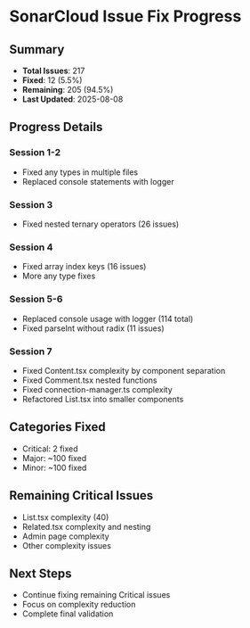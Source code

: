 # SonarCloud Issue Fix Progress

## Summary
- **Total Issues**: 217
- **Fixed**: 12 (5.5%)
- **Remaining**: 205 (94.5%)
- **Last Updated**: 2025-08-08

## Progress Details

### Session 1-2
- Fixed any types in multiple files
- Replaced console statements with logger

### Session 3
- Fixed nested ternary operators (26 issues)

### Session 4
- Fixed array index keys (16 issues) 
- More any type fixes

### Session 5-6  
- Replaced console usage with logger (114 total)
- Fixed parseInt without radix (11 issues)

### Session 7
- Fixed Content.tsx complexity by component separation
- Fixed Comment.tsx nested functions
- Fixed connection-manager.ts complexity
- Refactored List.tsx into smaller components

## Categories Fixed
- Critical: 2 fixed
- Major: ~100 fixed  
- Minor: ~100 fixed

## Remaining Critical Issues
- List.tsx complexity (40)
- Related.tsx complexity and nesting
- Admin page complexity
- Other complexity issues

## Next Steps
- Continue fixing remaining Critical issues
- Focus on complexity reduction
- Complete final validation